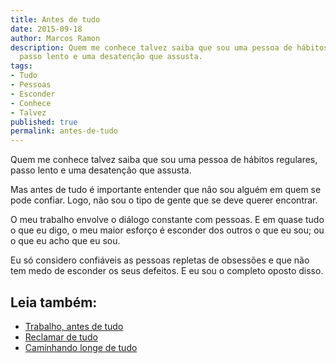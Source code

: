 ```yaml
---
title: Antes de tudo
date: 2015-09-18
author: Marcos Ramon
description: Quem me conhece talvez saiba que sou uma pessoa de hábitos regulares,
  passo lento e uma desatenção que assusta.
tags:
- Tudo
- Pessoas
- Esconder
- Conhece
- Talvez
published: true
permalink: antes-de-tudo
---
```

Quem me conhece talvez saiba que sou uma pessoa de hábitos regulares, passo lento e uma desatenção que assusta.

Mas antes de tudo é importante entender que não sou alguém em quem se pode confiar. Logo, não sou o tipo de gente que se deve querer encontrar.

O meu trabalho envolve o diálogo constante com pessoas. E em quase tudo o que eu digo, o meu maior esforço é esconder dos outros o que eu sou; ou o que eu acho que eu sou.

Eu só considero confiáveis as pessoas repletas de obsessões e que não tem medo de esconder os seus defeitos. E eu sou o completo oposto disso.<div class="leia-tambem" markdown="1">
## Leia também:

- <a href="/trabalho-antes-de-tudo">Trabalho, antes de tudo</a>
- <a href="/reclamar-de-tudo">Reclamar de tudo</a>
- <a href="/caminhando-longe-de-tudo">Caminhando longe de tudo</a>
</div>